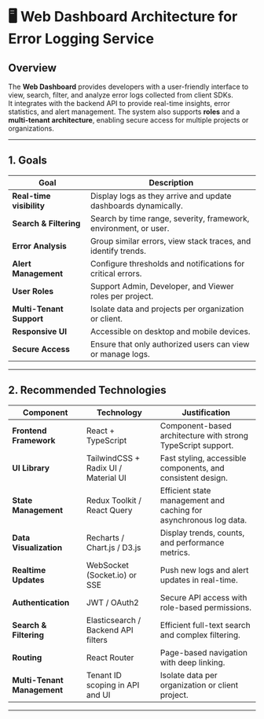 # 🖥 Web Dashboard Architecture for Error Logging Service

## **Overview**

The **Web Dashboard** provides developers with a user-friendly interface to view, search, filter, and analyze error logs collected from client SDKs.  
It integrates with the backend API to provide real-time insights, error statistics, and alert management. The system also supports **roles** and a **multi-tenant architecture**, enabling secure access for multiple projects or organizations.

---

## **1. Goals**

| Goal | Description |
|------|-------------|
| **Real-time visibility** | Display logs as they arrive and update dashboards dynamically. |
| **Search & Filtering** | Search by time range, severity, framework, environment, or user. |
| **Error Analysis** | Group similar errors, view stack traces, and identify trends. |
| **Alert Management** | Configure thresholds and notifications for critical errors. |
| **User Roles** | Support Admin, Developer, and Viewer roles per project. |
| **Multi-Tenant Support** | Isolate data and projects per organization or client. |
| **Responsive UI** | Accessible on desktop and mobile devices. |
| **Secure Access** | Ensure that only authorized users can view or manage logs. |

---

## **2. Recommended Technologies**

| Component | Technology | Justification |
|-----------|------------|---------------|
| **Frontend Framework** | React + TypeScript | Component-based architecture with strong TypeScript support. |
| **UI Library** | TailwindCSS + Radix UI / Material UI | Fast styling, accessible components, and consistent design. |
| **State Management** | Redux Toolkit / React Query | Efficient state management and caching for asynchronous log data. |
| **Data Visualization** | Recharts / Chart.js / D3.js | Display trends, counts, and performance metrics. |
| **Realtime Updates** | WebSocket (Socket.io) or SSE | Push new logs and alert updates in real-time. |
| **Authentication** | JWT / OAuth2 | Secure API access with role-based permissions. |
| **Search & Filtering** | Elasticsearch / Backend API filters | Efficient full-text search and complex filtering. |
| **Routing** | React Router | Page-based navigation with deep linking. |
| **Multi-Tenant Management** | Tenant ID scoping in API and UI | Isolate data per organization or client project. |

---


